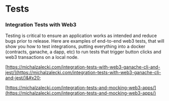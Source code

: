 # Tests

### Integration Tests with Web3

Testing is critical to ensure an application works as intended and reduce bugs prior to release. Here are examples of end-to-end web3 tests, that will show you how to test integrations, putting everything into a docker (contracts, ganache, a dapp, etc) to run tests that trigger button clicks and web3 transactions on a local node.

[https://michalzalecki.com/integration-tests-with-web3-ganache-cli-and-jest/](https://michalzalecki.com/integration-tests-with-web3-ganache-cli-and-jest/)&#x20;

[https://michalzalecki.com/integration-tests-and-mocking-web3-apps/](https://michalzalecki.com/integration-tests-and-mocking-web3-apps/)

